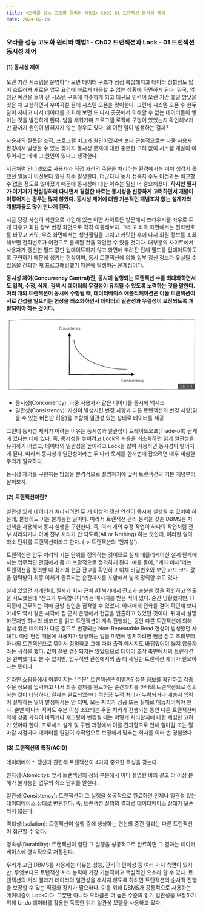 ```yaml
---
title: <오라클 성능 고도화 원리와 해법1> Ch02-01 트랜잭션 동시성 제어
date: 2024-02-19
---
```



### 오라클 성능 고도화 원리와 해법1 - Ch02 트랜잭션과 Lock - 01 트랜잭션 동시성 제어

#### (1) 동시성 제어

오랜 기간 시스템을 운영하다 보면 데이터 구조가 점점 복잡해지고 데이터 정합성도 많이 흐트러져 새로운 업무 요건에 빠르게 대응할 수 없는 상황에 직면하게 된다. 결국, 엄청난 예산을 들여 신 시스템 구축에 착수하게 되고 대규모 인력이 오랜 기간 휴일 밤낮을 잊은 채 고생하면서 우여곡절 끝에 시스템 오픈을 맞이한다. 그런데 시스템 오픈 후 한두 달이 지나고 나서 데이터를 조회해 보면 또 다시 곳곳에서 이해할 수 없는 데이터들이 쌓이는 것을 발견하게 된다. 밤을 새워가며 프로그램 로직에 구멍이 있었는지 확인해보지만 끝까지 원인이 밝혀지지 않는 경우도 있다. 왜 이런 일이 발생하는 걸까?

사용자의 잘못된 조작, 프로그램 버그가 원인이겠지만 보다 근본적으로는 다중 사용자 환경에서 발생할 수 있는 갖가지 동시성 문제에 대한 충분한 고려 없이 시스템 개발이 이루어지는 데에 그 원인이 있다고 생각한다.

지금처럼 인터넷으로 사용자가 직접 자신의 주문을 처리하는 환경에서는 미처 생각지 못했던 일들이 이전보다 훨씬 자주 발생한다. 더군다나 동시 접속자 수도 이전과는 비교할 수 없을 정도로 많아졌기 때문에 동시성에 대한 이슈는 훨씬 더 중요해졌다. **하지만 필자가 여기저기 컨설팅하러 다니면서 경험한 바로는 동시성을 신중하게 고려하면서 개발이 이루어지는 경우는 많지 않았다. 동시성 제어에 대한 기본적인 개념조차 없는 설계자와 개발자들도 많이 만나게 된다.**

지금 당장 자신이 회원으로 가입해 있는 어떤 사이트든 방문해서 브라우저를 좌우로 두 개 띄우고 회원 정보 변경 화면으로 각각 이동해보자. 그리고 좌측 화면에서는 전화번호를 바꾸고 커밋, 우측 화면에서는 생년월일을 고치고 커밋한 후에 다시 회원 정보를 조회해보면 전화번호가 이전으로 롤백된 것을 확인할 수 있을 것이다. 대부분의 사이트에서 사용자가 갱신한 필드 값만 업데이트하지 않고 화면에 뿌려진 전체 필드를 업데이트하도록 구현하기 때문에 생기는 현상이며, 동시 트랜잭션에 의해 일부 갱신 정보가 유실될 수 있음을 간과한 채 프로그래밍했기 때문에 발생하는 문제점이다.

**동시성 제어(Concurrency Control)란, 동시에 실행되는 트랜잭션 수를 최대화하면서도 입력, 수정, 삭제, 검색 시 데이터의 무결성이 유지될 수 있도록 노력하는 것을 말한다. 여러 개의 트랜잭션이 동시에 수행될 때, 데이터베이스 애플리케이션은 이들 트랜잭션이 서로 간섭을 일으키는 현상을 최소화하면서 데이터의 일관성과 무결성이 보장되도록 개발되어야 하는 것이다.**

![그림 2-1](/assets/images/sqlp/1-2-1.png)

- 동시성(Concurrency): 다중 사용자가 같은 데이터를 동시에 액세스
- 일관성(Consistency): 자신이 발생시킨 변경 사항과 다른 트랜잭션의 변경 사항(읽을 수 있는 버전만 허용)을 포함해 일관성 있는 상태로 데이터를 제공

그런데 동시성 제어가 어려운 이유는 동시성과 일관성이 트레이드오프(Trade-off) 관계에 있다는 데에 있다. 즉, 동시성을 높이려고 Lock의 사용을 최소화하면 읽기 일관성을 유지하기 어렵고, 데이터의 일관성을 높이려고 Lock을 많이 사용하면 동시성이 떨어지게 된다. 따라서 동시성과 일관성이라는 두 마리 토끼를 한꺼번에 잡으려면 매우 세심한 주의가 필요하다.

동시성 제어를 구현하는 방법을 본격적으로 설명하기에 앞서 트랜잭션의 기본 개념부터 살펴보자.

#### (2) 트랜잭션이란?

일관성 있게 데이터가 처리되려면 두 개 이상의 갱신 연산이 동시에 실행될 수 있어야 하는데, 불행히도 이는 불가능한 일이다. 따라서 트랜잭션 관리 능력을 갖춘 DBMS는 차선책을 사용해서 동시 실행을 구현한다. 즉, 여러 개의 수정 작업이 하나의 작업처럼 전부 처리되거나 아예 전부 처리가 안 되도록(All or Nothing) 하는 것인데, 이러한 일의 최소 단위를 트랜잭션이라고 한다. (-> 트랜잭션의 '원자성')

트랜잭션은 업무 처리의 기본 단위를 정의하는 것이므로 실제 애플리케이션 설계 단계에서는 업무적인 관점에서 좀 더 포괄적으로 정의하게 된다. 예를 들어, "계좌 이체"라는 트랜잭션을 정의할 때 최초에 현금 잔고를 확인하고 이체 비밀번호와 보안 카드 코드 값을 입력받아 최종 이체가 완료되는 순간까지를 포함해서 넓게 정의할 수도 있다.

실제 있었던 사례인데, 필자가 회사 근처 ATM기에서 잔고가 충분한 것을 확인하고 인출을 시도했는데 "잔고가 부족합니다"라는 메시지를 받은 적이 있다. 순간 당황했지만, IT 직종에 근무하는 덕에 금방 원인을 짐작할 수 있었다. 아내에게 전화를 걸어 확인해 보니 아내도 역시 같은 시각에 집 근처 은행에서 현금을 인출하고 있었던 것이다. 뒤에서 설명하겠지만 하나의 레코드를 읽고 트랜잭션이 계속 진행되는 동안 다른 트랜잭션에 의해 앞서 읽은 데이터가 다른 값으로 변경되는 Non-Repeatable Read 현상이 발생했던 사례다. 이런 현상 때문에 사용자가 당황하는 일을 미연에 방지하려면 현금 잔고 조회부터 하나의 트랜잭션으로 묶어서 정의하고 그에 따라 출력 메시지도 바뀌었어야 옳지 않을까라는 생각을 했다. 값이 잘못 갱신되지는 않았으므로 데이터 조작 측면에서의 트랜잭션은 완벽했다고 볼 수 있지만, 업무적인 관점에서의 좀 더 세밀한 트랜잭션 제어가 필요하다는 뜻이다.

온라인 쇼핑몰에서 이루어지는 "주문" 트랜잭션은 어떨까? 상품 정보를 확인하고 각종 주문 정보를 입력하고 나서 최종 결제를 완료하는 순간까지를 하나의 트랜잭션으로 정의하는 것이 타당하다. 결제는 완료되었는데 적립금 누적 처리가 누락되거나 배송지 입력이 실패하는 일이 발생해서는 안 되며, 모든 처리가 성공 또는 실패로 매듭지어져야 한다. 뿐만 아니라 적어도 수분 이상 소요되는 주문 처리가 진행되는 동안 다른 트랜잭션에 의해 상품 가격이 바뀌거나 재고량이 변경될 때는 어떻게 처리할지에 대한 세심한 고려가 있어야 한다. 프로세스 설계 및 구현 과정에서 이를 간과함으로 인해 일마감 또는 월마감 시점마다 데이터를 일일이 수작업으로 보정해서 맞추는 회사를 여러 번 경험했다.

#### (3) 트랜잭션의 특징(ACID)

데이터베이스 갱신과 관련해 트랜잭션이 4가지 중요한 특성을 갖는다.


원자성(Atomicity): 앞서 트랜잭션의 정의 부분에서 이미 설명한 바와 같고 더 이상 분해가 불가능한 업무의 최소 단위를 말한다.

일관성(Consistency): 트랜잭션이 그 실행을 성공적으로 완료하면 언제나 일관성 있는 데이터베이스 상태로 변환한다. 즉, 트랜잭션 실행의 결과로 데이터베이스 상태가 모순되지 않는다.

격리성(Isolation): 트랜잭션이 실행 중에 생성하는 연산의 중간 결과는 다른 트랜잭션이 접근할 수 없다.

영속성(Durability): 트랜잭션이 일단 그 실행을 성공적으로 완료하면 그 결과는 데이터베이스에 영속적으로 저장된다.


우리가 고급 DBMS를 사용하는 이유는 성능, 관리의 편이성 등 여러 가지 측면이 있지만, 무엇보다도 트랜잭션 처리 능력이 가장 기본적이고 핵심적인 요소라 할 수 있다. 트랜잭션의 처리 결과가 데이터의 일관성을 해치지 않도록 하려면 트랜잭션의 순차적 진행을 보장할 수 있는 직렬화 장치가 필요하다. 이를 위해 DBMS가 공통적으로 사용하는 메커니즘이 Lock이다. 그뿐만 아니라 오라클은 더 높은 수준의 읽기 일관성을 보장하기 위해 Undo 데이터를 활용한 독특한 읽기 일관성 모델을 사용하고 있다.

